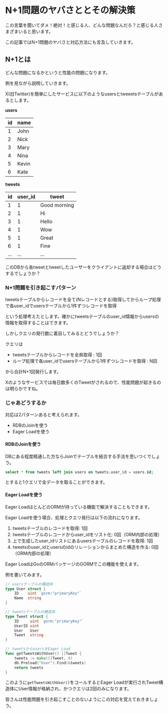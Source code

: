 # N+1問題のヤバさととその解決策

この言葉を聞いてダメ！絶対！と感じる人、どんな問題なんだろ？と感じる人さまざまいると思います。

この記事ではN+1問題のヤバさと対応方法にも言及していきます。

## N+1とは

どんな問題になるかというと性能の問題になります。

例を見ながら説明していきます。

X(旧Twitter)を簡単にしたサービスに以下のようなusersとtweeetsテーブルがあるとします。

**users**

| id | name |
| -- | -- |
| 1 | John |
| 2 | Nick |
| 3 | Mary |
| 4 | Nina |
| 5 | Kevin |
| 6 | Kate |

**tweets**

| id | user_id | tweet |
| -- | -- | -- |
| 1 | 1 | Good morning |
| 2 | 1 | Hi |
| 3 | 1 | Hello |
| 4 | 1 | Wow |
| 5 | 1 | Great |
| 6 | 1 | Fine |
| ... | ... | ... |

このDBから各tweetとtweetしたユーザーをクライアントに返却する場合はどうするでしょうか？

### N+1問題を引き起こすパターン

tweetsテーブルからレコードを全て(Nレコードとする)取得してからループ処理で各user_idでusersテーブルから1件ずつレコードを取得

という処理考えたとします。確かにtweetsテーブルのuser_id情報からusersの情報を取得することはできます。

しかしクエリの発行数に着目してみるとどうでしょうか？

クエリは

- tweetsテーブルからレコードを全県取得 : 1回
- ループ処理で各user_idでusersテーブルから1件ずつレコードを取得 : N回

から合計N+1回発行します。

Xのようなサービスでは毎日数多くのTweetがされるので、性能問題が起きるのは明らかですね。

### じゃあどうするか

対応は2パターンあると考えられます。

- RDBのJoinを使う
- Eager Loadを使う

#### RDBのJoinを使う

DBにある程度精通した方ならJoinでテーブルを結合する手法を思いつくでしょう。

```sql
select * from tweets left join users on tweets.user_id = users.id;
```

とすると1クエリで全データを取ることができます。

#### Eager Loadを使う

Eager LoadほとんどのORMが持っている機能で解決することもできます。

Eager Loadを使う場合、処理とクエリ発行は以下の流れになります。

1. tweetsテーブルのレコードを取得: 1回
1. tweetsテーブルのレコードからuser_idをリスト化: 0回（ORM内部の処理）
1. 上で生成したuser_idリストにあるusersテーブルのレコードを取得: 1回
1. tweetsのuser_idとusersのidのリレーションからまとめた構造を作る: 0回（ORM内部の処理）

Eager LoadはGoのORMパッケージのGORMでこの機能を使えます。

例を書いてみます。

```go
// usersテーブルの構造体
type User struct {
    ID    uint `gorm:"primaryKey"`
    Name  string
}

// tweetsテーブルの構造体
type Tweet struct {
    ID     uint `gorm:"primaryKey"`
    UserID uint
    User   User
    Tweet  string
}

// tweetsからusersをEager Load
func getTweetsWithUser() []Tweet {
    tweets := make([]Tweet, 0)
    db.Preload("User").Find(&tweets)
    return tweets
}
```

このように`getTweetsWithUser()`をコールするとEager Loadが実行されTweet構造体にUser情報が格納され、かつクエリは2回のみになります。

皆さんは性能問題を引き起こすことのないようにこの対応を覚えておきましょう。
